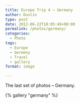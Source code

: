 ```yaml
---
title: Europe Trip 4 – Germany
author: Dustin
type: post
date: 2012-06-22T18:05:49+00:00
permalink: /photos/germany/
categories:
  - Photo
tags:
  - Europe
  - Germany
  - Travel
  - gallery
format: image

---
```

The last set of photos &#8211; Germany.

{% gallery "germany" %}
